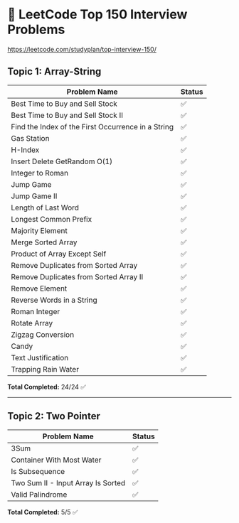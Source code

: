# 📌 LeetCode Top 150 Interview Problems
https://leetcode.com/studyplan/top-interview-150/
## Topic 1: Array-String

| Problem Name                                   | Status |
|------------------------------------------------|---------|
| Best Time to Buy and Sell Stock                 | ✅ |
| Best Time to Buy and Sell Stock II              | ✅ |
| Find the Index of the First Occurrence in a String | ✅ |
| Gas Station                                    | ✅ |
| H-Index                                        | ✅ |
| Insert Delete GetRandom O(1)                    | ✅ |
| Integer to Roman                               | ✅ |
| Jump Game                                      | ✅ |
| Jump Game II                                   | ✅ |
| Length of Last Word                            | ✅ |
| Longest Common Prefix                          | ✅ |
| Majority Element                               | ✅ |
| Merge Sorted Array                             | ✅ |
| Product of Array Except Self                   | ✅ |
| Remove Duplicates from Sorted Array             | ✅ |
| Remove Duplicates from Sorted Array II          | ✅ |
| Remove Element                                 | ✅ |
| Reverse Words in a String                      | ✅ |
| Roman Integer                                  | ✅ |
| Rotate Array                                   | ✅ |
| Zigzag Conversion                              | ✅ |
| Candy                                          | ✅ |
| Text Justification                             | ✅ |
| Trapping Rain Water                            | ✅ |

**Total Completed:** 24/24 ✅

---

## Topic 2: Two Pointer

| Problem Name                                | Status |
|---------------------------------------------|---------|
| 3Sum                                         | ✅ |
| Container With Most Water                    | ✅ |
| Is Subsequence                               | ✅ |
| Two Sum II - Input Array Is Sorted           | ✅ |
| Valid Palindrome                             | ✅ |

**Total Completed:** 5/5 ✅

